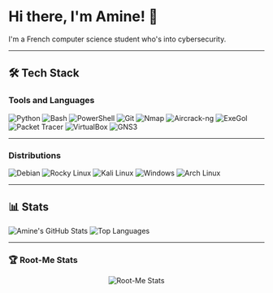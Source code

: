 # Hi there, I'm Amine! 👋

I'm a French computer science student who's into cybersecurity.

---

## 🛠️ Tech Stack

### Tools and Languages
![Python](https://img.shields.io/badge/-Python-3776AB?logo=python&logoColor=white&style=flat)
![Bash](https://img.shields.io/badge/-Bash-4EAA25?logo=gnu-bash&logoColor=white&style=flat)
![PowerShell](https://img.shields.io/badge/-PowerShell-5391FE?logo=powershell&logoColor=white&style=flat)
![Git](https://img.shields.io/badge/-Git-F05032?logo=git&logoColor=white&style=flat)
![Nmap](https://img.shields.io/badge/-Nmap-4682B4?style=flat)
![Aircrack-ng](https://img.shields.io/badge/-Aircrack--ng-007ACC?style=flat)
![ExeGol](https://img.shields.io/badge/-ExeGol-FF4500?style=flat)
![Packet Tracer](https://img.shields.io/badge/-Packet%20Tracer-0078D7?logo=cisco&logoColor=white&style=flat)
![VirtualBox](https://img.shields.io/badge/-VirtualBox-183A61?logo=virtualbox&logoColor=white&style=flat)
![GNS3](https://img.shields.io/badge/-GNS3-005571?logo=gns3&logoColor=white&style=flat)

---

### Distributions
![Debian](https://img.shields.io/badge/-Debian-A81D33?logo=debian&logoColor=white&style=flat)
![Rocky Linux](https://img.shields.io/badge/-Rocky%20Linux-10B981?logo=rockylinux&logoColor=white&style=flat)
![Kali Linux](https://img.shields.io/badge/-Kali%20Linux-557C94?logo=kalilinux&logoColor=white&style=flat)
![Windows](https://img.shields.io/badge/-Windows-0078D6?logo=windows&logoColor=white&style=flat)
![Arch Linux](https://img.shields.io/badge/-Arch%20Linux-1793D1?logo=archlinux&logoColor=white&style=flat)

---

## 📊 Stats
<!-- Replace 'aamine33' with your actual GitHub username -->
![Amine's GitHub Stats](https://github-readme-stats.vercel.app/api?username=aamine33&show_icons=true&theme=dark)
![Top Languages](https://github-readme-stats.vercel.app/api/top-langs/?username=aamine33&layout=compact&theme=dark)

---

### 🏆 **Root-Me Stats**
<p align="center">
  <img src="https://root-me-diff.vercel.app/rm-gh?nickname=r0g18&gstats=show" alt="Root-Me Stats">
</p>


